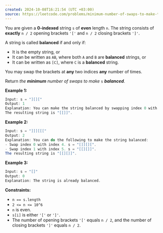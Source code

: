 ```yaml
---
created: 2024-10-08T16:21:54 (UTC +03:00)
source: https://leetcode.com/problems/minimum-number-of-swaps-to-make-the-string-balanced/description/?envType=daily-question&envId=2024-10-08
---
```

You are given a **0-indexed** string `s` of **even** length `n`. The string consists of **exactly** `n / 2` opening brackets `'['` and `n / 2` closing brackets `']'`.

A string is called **balanced** if and only if:

-   It is the empty string, or
-   It can be written as `AB`, where both `A` and `B` are **balanced** strings, or
-   It can be written as `[C]`, where `C` is a **balanced** string.

You may swap the brackets at **any** two indices **any** number of times.

Return _the **minimum** number of swaps to make_ `s` _**balanced**_.


**Example 1:**

``` Java
Input: s = "][]["
Output: 1
Explanation: You can make the string balanced by swapping index 0 with index 3.
The resulting string is "[[]]".
```


**Example 2:**

``` Java
Input: s = "]]][[["
Output: 2
Explanation: You can do the following to make the string balanced:
- Swap index 0 with index 4. s = "[]][][".
- Swap index 1 with index 5. s = "[[][]]".
The resulting string is "[[][]]".
```


**Example 3:**

``` Java
Input: s = "[]"
Output: 0
Explanation: The string is already balanced.
```


**Constraints:**

-   `n == s.length`
-   `2 <= n <= 10^6`
-   `n` is even.
-   `s[i]` is either `'['` or `']'`.
-   The number of opening brackets `'['` equals `n / 2`, and the number of closing brackets `']'` equals `n / 2`.
